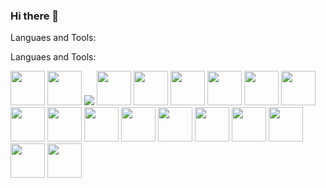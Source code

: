 ### Hi there 👋

Languaes and Tools:

Languaes and Tools:

<img src="https://cdn.jsdelivr.net/gh/devicons/devicon/icons/css3/css3-original.svg"  width="55px" />
<img src="https://cdn.jsdelivr.net/gh/devicons/devicon/icons/html5/html5-original.svg"  width="55px" /> 
<img src="https://cdn.jsdelivr.net/gh/devicons/devicon/icons/javascript/javascript-original.svg" />
<img src="https://cdn.jsdelivr.net/gh/devicons/devicon/icons/express/express-original.svg" width="55px"  width="55px" />      
<img src="https://cdn.jsdelivr.net/gh/devicons/devicon/icons/react/react-original-wordmark.svg" width="55px"  width="55px" />
<img src="https://cdn.jsdelivr.net/gh/devicons/devicon/icons/typescript/typescript-original.svg"  width="55px"  width="55px" /> 
<img src="https://cdn.jsdelivr.net/gh/devicons/devicon/icons/vuejs/vuejs-original.svg"  width="55px"/>
<img src="https://cdn.jsdelivr.net/gh/devicons/devicon/icons/handlebars/handlebars-original.svg" width="55px" />
<img src="https://cdn.jsdelivr.net/gh/devicons/devicon/icons/flutter/flutter-original.svg"  width="55px" />    
<img src="https://cdn.jsdelivr.net/gh/devicons/devicon/icons/docker/docker-original.svg"  width="55px" />
<img src="https://cdn.jsdelivr.net/gh/devicons/devicon/icons/nodejs/nodejs-original.svg"  width="55px" />  
<img src="https://cdn.jsdelivr.net/gh/devicons/devicon/icons/laravel/laravel-plain.svg"  width="55px" />
<img src="https://cdn.jsdelivr.net/gh/devicons/devicon/icons/mysql/mysql-original.svg"  width="55px" />
<img src="https://cdn.jsdelivr.net/gh/devicons/devicon/icons/mongodb/mongodb-original.svg"  width="55px" />
<img src="https://cdn.jsdelivr.net/gh/devicons/devicon/icons/npm/npm-original-wordmark.svg"  width="55px" />
<img src="https://cdn.jsdelivr.net/gh/devicons/devicon/icons/git/git-original.svg"  width="55px" />
<img src="https://cdn.jsdelivr.net/gh/devicons/devicon/icons/github/github-original.svg"  width="55px" />
<img src="https://cdn.jsdelivr.net/gh/devicons/devicon/icons/linux/linux-original.svg"  width="55px" />
<img src="https://cdn.jsdelivr.net/gh/devicons/devicon/icons/figma/figma-original.svg"  width="55px" />
        
                        
<!--

### Connect with me:


Here are some ideas to get you started:

- 🔭 I’m currently working on ***Solution QuickDo Canada*** `#RRGGBB`
- 🌱 I’m currently learning **DevOps**
- 👯 I’m looking to collaborate on ...
- 🤔 I’m looking for help with ...
- 💬 Ask me about ...
- 📫 How to reach me: React, VueJs, Flutter, MERN
- 😄 Pronouns: ...
- ⚡ Fun fact: ...
-->
